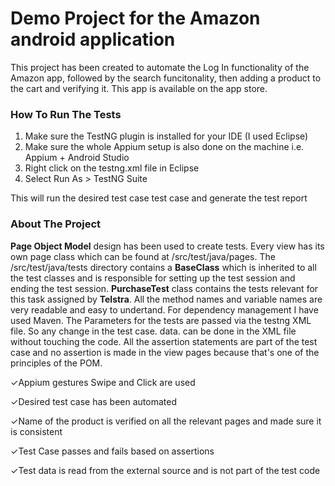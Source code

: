 <H1>Demo Project for the Amazon android application</H1>

This project has been created to automate the Log In functionality of the Amazon app, followed by the search funcitonality, then adding a product to the cart and verifying it. This app is available on the app store.

<h3>How To Run The Tests</h3>

1. Make sure the TestNG plugin is installed for your IDE (I used Eclipse)
2. Make sure the whole Appium setup is also done on the machine i.e. Appium + Android Studio
2. Right click on the testng.xml file in Eclipse
3. Select Run As > TestNG Suite

This will run the desired test case test case and generate the test report

<h3>About The Project</h3>

<b>Page Object Model</b> design has been used to create tests. Every view has its own page class which can be found at /src/test/java/pages. The /src/test/java/tests directory contains a <b>BaseClass</b> which is inherited to all the test classes and is responsible for setting up the test session and ending the test session. <b>PurchaseTest</b> class contains the tests relevant for this task assigned by <b>Telstra</b>. All the method names and variable names are very readable and easy to undertand. For dependency management I have used Maven.
The Parameters for the tests are passed via the testng XML file. So any change in the test case. data. can be done in the XML file without touching the code.
All the assertion statements are part of the test case and no assertion is made in the view pages because that's one of the principles of the POM.


&#10003;Appium gestures Swipe and Click are used

&#10003;Desired test case has been automated

&#10003;Name of the product is verified on all the relevant pages and made sure it is consistent

&#10003;Test Case passes and fails based on assertions

&#10003;Test data is read from the external source and is not part of the test code
